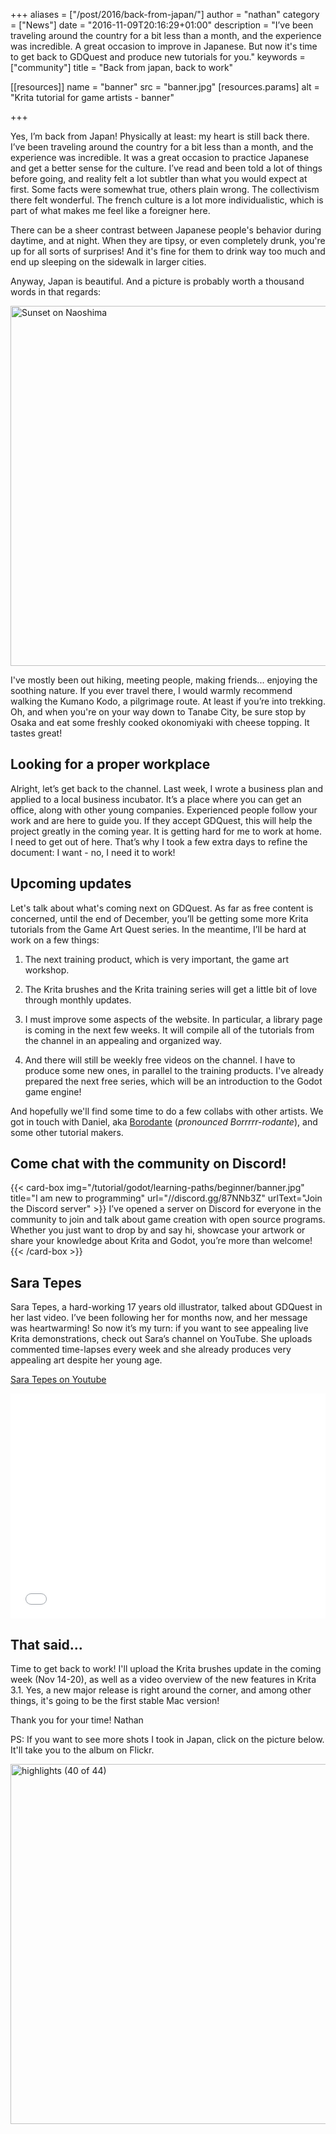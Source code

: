 +++
aliases = ["/post/2016/back-from-japan/"]
author = "nathan"
category = ["News"]
date = "2016-11-09T20:16:29+01:00"
description = "I’ve been traveling around the country for a bit less than a month, and the experience was incredible. A great occasion to improve in Japanese. But now it's time to get back to GDQuest and produce new tutorials for you."
keywords = ["community"]
title = "Back from japan, back to work"

[[resources]]
  name = "banner"
  src = "banner.jpg"
  [resources.params]
    alt = "Krita tutorial for game artists - banner"

+++

Yes, I’m back from Japan! Physically at least: my heart is still back there. I’ve been traveling around the country for a bit less than a month, and the experience was incredible. It was a great occasion to practice Japanese and get a better sense for the culture. I’ve read and been told a lot of things before going, and reality felt a lot subtler than what you would expect at first. Some facts were somewhat true, others plain wrong. The collectivism there felt wonderful. The french culture is a lot more individualistic, which is part of what makes me feel like a foreigner here.

There can be a sheer contrast between Japanese people's behavior during daytime, and at night. When they are tipsy, or even completely drunk, you're up for all sorts of surprises! And it's fine for them to drink way too much and end up sleeping on the sidewalk in larger cities.

Anyway, Japan is beautiful. And a picture is probably worth a thousand words in that regards: 

<a data-flickr-embed="true"  href="//www.flickr.com/photos/144749747@N03/30581295540/in/album-72157674849188902/" title="Sunset on Naoshima"><img src="//c5.staticflickr.com/6/5783/30581295540_8642c0298a_b.jpg" width="1024" height="576" alt="Sunset on Naoshima"></a><script async src="//embedr.flickr.com/assets/client-code.js" charset="utf-8"></script>

I've mostly been out hiking, meeting people, making friends... enjoying the soothing nature. If you ever travel there, I would warmly recommend walking the Kumano Kodo, a pilgrimage route. At least if you’re into trekking. Oh, and when you're on your way down to Tanabe City, be sure stop by Osaka and eat some freshly cooked okonomiyaki with cheese topping. It tastes great!

Looking for a proper workplace
------------------------------

Alright, let’s get back to the channel. Last week, I wrote a business plan and applied to a local business incubator. It’s a place where you can get an office, along with other young companies. Experienced people follow your work and are here to guide you. If they accept GDQuest, this will help the project greatly in the coming year. It is getting hard for me to work at home. I need to get out of here. That’s why I took a few extra days to refine the document: I want - no, I need it to work!

Upcoming updates
----------------

Let's talk about what's coming next on GDQuest. As far as free content is concerned, until the end of December, you’ll be getting some more Krita tutorials from the Game Art Quest series. In the meantime, I’ll be hard at work on a few things:

1.  The next training product, which is very important, the game art workshop.

2.  The Krita brushes and the Krita training series will get a little bit of love through monthly updates.

3.  I must improve some aspects of the website. In particular, a library page is coming in the next few weeks. It will compile all of the tutorials from the channel in an appealing and organized way.

4.  And there will still be weekly free videos on the channel. I have to produce some new ones, in parallel to the training products. I've already prepared the next free series, which will be an introduction to the Godot game engine!

And hopefully we'll find some time to do a few collabs with other artists. We got in touch with Daniel, aka <a href="//www.youtube.com/channel/UCGgpthBWDbFX2GSljMw-MdQ">Borodante</a> (_pronounced Borrrrr-rodante_), and some other tutorial makers.

Come chat with the community on Discord!
---------------------

{{< card-box 
    img="/tutorial/godot/learning-paths/beginner/banner.jpg"
    title="I am new to programming" 
    url="//discord.gg/87NNb3Z" 
    urlText="Join the Discord server" >}}
I’ve opened a server on Discord for everyone in the community to join and talk about game creation with open source programs.
Whether you just want to drop by and say hi, showcase your artwork or share your knowledge about Krita and Godot, you’re
more than welcome!
{{< /card-box >}}

Sara Tepes
----------

Sara Tepes, a hard-working 17 years old illustrator, talked about GDQuest in her last video. I’ve been following her for months now, and her message was heartwarming! So now it’s my turn: if you want to see appealing live Krita demonstrations, check out Sara’s channel on YouTube. She uploads commented time-lapses every week and she already produces very appealing art despite her young age.

[Sara Tepes on Youtube](//www.youtube.com/channel/UCWgMcluGLnaVpCWmscaFs_Q)

<iframe width="640" height="360" style="max-width:100%" src="//www.youtube.com/embed/orgVs2csqbo" frameborder="0" allowfullscreen></iframe>

That said...
------------

Time to get back to work! I'll upload the Krita brushes update in the coming week (Nov 14-20), as well as a video overview of the new features in Krita 3.1. Yes, a new major release is right around the corner, and among other things, it's going to be the first stable Mac version!

Thank you for your time!
Nathan

PS: If you want to see more shots I took in Japan, click on the picture below. It'll take you to the album on Flickr.

<a data-flickr-embed="true"  href="//www.flickr.com/photos/144749747@N03/30766469012/in/dateposted-public/" title="highlights (40 of 44)"><img src="//c5.staticflickr.com/6/5546/30766469012_1a163667d6_b.jpg" width="1024" height="576" alt="highlights (40 of 44)"></a><script async src="//embedr.flickr.com/assets/client-code.js" charset="utf-8"></script>

